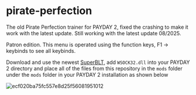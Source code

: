 # pirate-perfection
The old Pirate Perfection trainer for PAYDAY 2, fixed the crashing to make it work with the latest update. Still working with the latest update 08/2025.

Patron edition. This menu is operated using the function keys, F1 -> keybinds to see all keybinds.

Download and use the newest [SuperBLT](https://superblt.znix.xyz/), add `WSOCK32.dll` into your PAYDAY 2 directory and place all of the files from this repository in the `mods` folder under the `mods` folder in your PAYDAY 2 installation as shown below

![ecf020ba75fc557e8d25f56081951012](https://user-images.githubusercontent.com/54209182/224561446-aaddeaf1-a2e1-40f0-9a6a-d13e4adfac1f.png)
